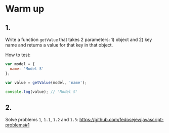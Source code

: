 # Warm up

## 1.

Write a function `getValue` that takes 2 parameters: 1) object and 2) key name and returns a value for that key in that object.

How to test:

```js
var model = {
  name: 'Model S'
};

var value = getValue(model, 'name');

console.log(value); // 'Model S'
```

## 2.

Solve problems `1`, `1.1`, `1.2` and `1.3`: https://github.com/fedosejev/javascript-problems#1